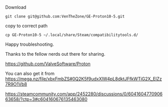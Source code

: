 Download

```git clone git@github.com:VenTheZone/GE-Proton10-5.git```

copy to correct path

```cp GE-Proton10-5 ~/.local/share/Steam/compatibilitytools.d/```


Happy troubleshooting.

Thanks to the fellow nerds out there for sharing.

https://github.com/ValveSoftware/Proton

You can also get it from https://mega.nz/file/xbxFmbZS#0Q2K5f9udxXlW4pL8dktJFfkWTiG2X_ElZz7R9O1Vb8

https://steamcommunity.com/app/2452280/discussions/0/604160477090663658/?ctp=3#c604160676135463080
